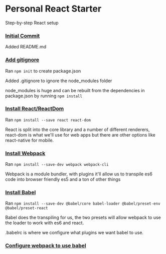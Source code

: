 # Personal React Starter
Step-by-step React setup

### [Initial Commit](https://github.com/theirongiant/prs/commit/e50cbbb49a7fd4643818418090b332828279389b)

Added README.md

### [Add gitignore](https://github.com/theirongiant/prs/commit/83769f302132d4bd9d8b1a7b23ba83a5a9525e6b)

Ran `npm init` to create package.json

Added .gitignore to ignore the node_modules folder

node_modules is huge and can be rebuilt from the dependencies in package.json by running `npm install`

### [Install React/ReactDom](https://github.com/theirongiant/prs/commit/46148c50bb560aeb1157020ce2fafecc65a64bf5)

Ran `npm install --save react react-dom`

React is split into the core library and a number of different renderers, react-dom is what we'll use for web apps but there are other options like react-native for mobile.

### [Install Webpack](https://github.com/theirongiant/prs/commit/0912824c6c21700ebe8e886c1375793d7967e56f)

Ran `npm install --save-dev webpack webpack-cli`

Webpack is a module bundler, with plugins it'll allow us to transpile es6 code into browser friendly es5 and a ton of other things

### [Install Babel](https://github.com/theirongiant/prs/commit/92d56b5653724db589613acc4525a6657432fdb8)

Ran `npm install --save-dev @babel/core babel-loader @babel/preset-env @babel/preset-react`

Babel does the transpiling for us, the two presets will allow webpack to use the loader to work with es6 and react.

.babelrc is where we configure what plugins we want babel to use.

### [Configure webpack to use babel]()
